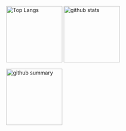 <p align="left"> 
  <img alt="Top Langs" height="150px" src="https://github-readme-stats.vercel.app/api/top-langs/?username=yoshi-non&layout=compact&show_icons=true&theme=onedark" />
  <img alt="github stats" height="150px" src="https://github-readme-stats.vercel.app/api?username=yoshi-non&theme=onedark&show_icons=ture" />
</p>
<img alt="github summary" height="150px" src="https://github-profile-summary-cards.vercel.app/api/cards/profile-details?username=yoshi-non&theme=onedark" />
